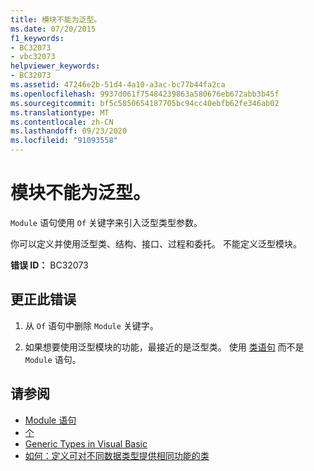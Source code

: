 ```yaml
---
title: 模块不能为泛型。
ms.date: 07/20/2015
f1_keywords:
- BC32073
- vbc32073
helpviewer_keywords:
- BC32073
ms.assetid: 47246e2b-51d4-4a10-a3ac-bc77b44fa2ca
ms.openlocfilehash: 9937d061f75484239863a580676eb672abb3b45f
ms.sourcegitcommit: bf5c5850654187705bc94cc40ebfb62fe346ab02
ms.translationtype: MT
ms.contentlocale: zh-CN
ms.lasthandoff: 09/23/2020
ms.locfileid: "91093558"
---
```

# <a name="modules-cannot-be-generic"></a>模块不能为泛型。

`Module` 语句使用 `Of` 关键字来引入泛型类型参数。  
  
 你可以定义并使用泛型类、结构、接口、过程和委托。 不能定义泛型模块。  
  
 **错误 ID：** BC32073  
  
## <a name="to-correct-this-error"></a>更正此错误  
  
1. 从 `Of` 语句中删除 `Module` 关键字。  
  
2. 如果想要使用泛型模块的功能，最接近的是泛型类。 使用 [类语句](../language-reference/statements/class-statement.md) 而不是 `Module` 语句。  
  
## <a name="see-also"></a>请参阅

- [Module 语句](../language-reference/statements/module-statement.md)
- [个](../language-reference/statements/of-clause.md)
- [Generic Types in Visual Basic](../programming-guide/language-features/data-types/generic-types.md)
- [如何：定义可对不同数据类型提供相同功能的类](../programming-guide/language-features/data-types/how-to-define-a-class-that-can-provide-identical-functionality.md)
